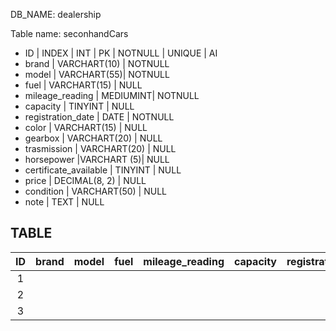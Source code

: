 <!--Modellare la struttura di una tabella per memorizzare tutti i dati riguardanti delle auto usate messe in vendita da un concessionario.-->

DB_NAME: dealership

Table name: seconhandCars

- ID | INDEX | INT | PK | NOTNULL | UNIQUE | AI
- brand | VARCHART(10) | NOTNULL
- model | VARCHART(55)| NOTNULL
- fuel | VARCHART(15) | NULL
- mileage_reading | MEDIUMINT| NOTNULL 
- capacity | TINYINT | NULL 
- registration_date | DATE | NOTNULL 
- color | VARCHART(15) | NULL 
- gearbox | VARCHART(20) | NULL
- trasmission | VARCHART(20) | NULL 
- horsepower |VARCHART (5)| NULL 
- certificate_available | TINYINT | NULL
- price | DECIMAL(8, 2) | NULL
- condition | VARCHART(50) | NULL
- note | TEXT | NULL

## TABLE

| ID | brand | model | fuel | mileage_reading | capacity | registration_date | color | gearbox | horsepower | certificate_available | price | condition | note |
|:--:|:-----:|:-----:|:----:|:---------------:|:--------:|:-----------------:|:-----:|:-------:|:----------:|:---------------------:|:-----:|:----------|:----:|
|1   |       |       |      |                 |          |                   |        |        |            |                       |       |           |      |
|2   |       |       |      |                 |          |                   |        |        |            |                       |       |           |      |
|3   |       |       |      |                 |          |                   |        |        |            |                       |       |           |      |